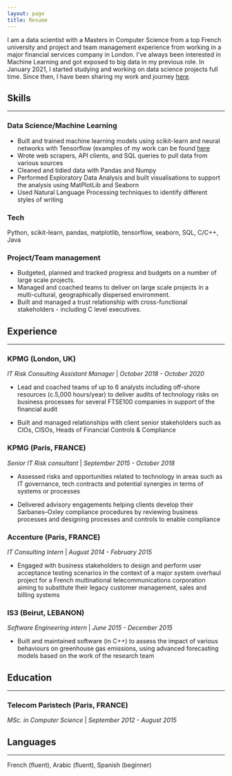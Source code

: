 ```yaml
---
layout: page
title: Resume
---
```

I am a data scientist with a Masters in Computer Science from a top French university and project and team management experience from working in a major financial services company in London. 
I've always been interested in Machine Learning and got exposed to big data in my previous role. 
In January 2021, I started studying and working on data science projects full time. Since then, I have been sharing my work and journey [here](https://michzza.github.io).

## Skills
---
### Data Science/Machine Learning

- Built and trained machine learning models using scikit-learn and neural networks with Tensorflow (examples of my work can be found [here](https://michzza.github.io/)
- Wrote web scrapers, API clients, and SQL queries to pull data from various sources 
- Cleaned and tidied data with Pandas and Numpy
- Performed Exploratory Data Analysis and built visualisations to support the analysis using MatPlotLib and Seaborn
- Used Natural Language Processing techniques to identify different styles of writing

### Tech
Python, scikit-learn, pandas, matplotlib, tensorflow, seaborn, SQL, C/C++, Java


### Project/Team management

- Budgeted, planned and tracked progress and budgets on a number of large scale projects.
- Managed and coached teams to deliver on large scale projects in a multi-cultural, geographically dispersed environment.
- Built and managed a trust relationship with cross-functional stakeholders - including C level executives.

## Experience
---
### KPMG (London, UK)
*IT Risk Consulting Assistant Manager* | *October 2018 - October 2020*

- Lead and coached teams of up to 6 analysts including off-shore resources (c.5,000 hours/year) to deliver audits of technology risks on business processes for several FTSE100 companies in support of the financial audit

- Built and managed relationships with client senior stakeholders such as CIOs, CISOs, Heads of Financial Controls & Compliance

### KPMG (Paris, FRANCE)
*Senior IT Risk consultant* | *September 2015 - October 2018*

- Assessed risks and opportunities related to technology in areas such as IT governance, tech contracts and potential synergies in terms of systems or processes

- Delivered advisory engagements helping clients develop their Sarbanes–Oxley compliance procedures by reviewing business processes and designing processes and controls to enable compliance

### Accenture (Paris, FRANCE)
*IT Consulting Intern* | *August 2014 - February 2015*

- Engaged with business stakeholders to design and perform user acceptance testing scenarios in the context of a major system overhaul project for a French multinational telecommunications corporation aiming to substitute their legacy customer management, sales and billing systems


### IS3 (Beirut, LEBANON)
*Software Engineering intern* | *June 2015 - December 2015*

- Built and maintained software (in C++) to assess the impact of various behaviours on greenhouse gas emissions, using advanced forecasting models based on the work of the research team

## Education
---
### Telecom Paristech (Paris, FRANCE)
*MSc. in Computer Science* | *September 2012 - August 2015*

## Languages
---
French (fluent), Arabic (fluent), Spanish (beginner)

